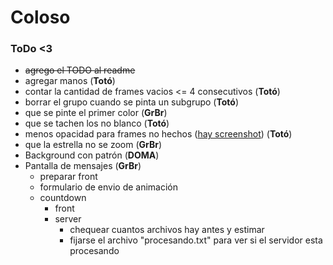 # Coloso

### ToDo <3

- ~~agrego el TODO al readme~~
- agregar manos (**Totó**)
- contar la cantidad de frames vacios <= 4 consecutivos (**Totó**)
- borrar el grupo cuando se pinta un subgrupo (**Totó**)
- que se pinte el primer color (**GrBr**)
- que se tachen los no blanco (**Totó**)
- menos opacidad para frames no hechos ([hay screenshot](image/screenshot_opacidad.png)) (**Totó**)
- que la estrella no se zoom (**GrBr**)
- Background con patrón (**DOMA**)
- Pantalla de mensajes (**GrBr**)
    - preparar front
    - formulario de envio de animación
    - countdown
        - front
        - server
            - chequear cuantos archivos hay antes y estimar
            - fijarse el archivo "procesando.txt" para ver si el servidor esta procesando
